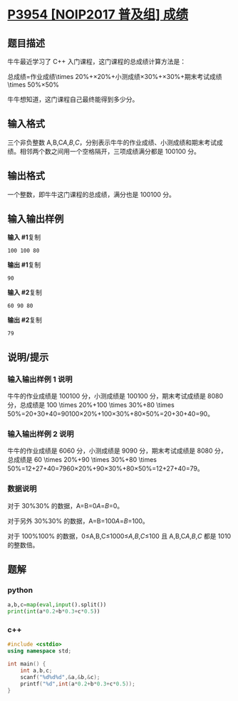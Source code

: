 # [P3954 [NOIP2017 普及组] 成绩](https://www.luogu.com.cn/problem/P3954)

## 题目描述

牛牛最近学习了 C++ 入门课程，这门课程的总成绩计算方法是：

总成绩=作业成绩\times 20\%+×20%+小测成绩×30\%+×30%+期末考试成绩\times 50\%×50%

牛牛想知道，这门课程自己最终能得到多少分。

## 输入格式

三个非负整数 A,B,C*A*,*B*,*C*，分别表示牛牛的作业成绩、小测成绩和期末考试成绩。相邻两个数之间用一个空格隔开，三项成绩满分都是 100100 分。

## 输出格式

一个整数，即牛牛这门课程的总成绩，满分也是 100100 分。

## 输入输出样例

**输入 #1**复制

```
100 100 80 
```

**输出 #1**复制

```
90
```

**输入 #2**复制

```
60 90 80 
```

**输出 #2**复制

```
79
```

## 说明/提示

### 输入输出样例 1 说明

牛牛的作业成绩是 100100 分，小测成绩是 100100 分，期末考试成绩是 8080 分，总成绩是 100 \times 20\%+100 \times 30\%+80 \times 50\%=20+30+40=90100×20%+100×30%+80×50%=20+30+40=90。

### 输入输出样例 2 说明

牛牛的作业成绩是 6060 分，小测成绩是 9090 分，期末考试成绩是 8080 分，总成绩是 60 \times 20\%+90 \times 30\%+80 \times 50\%=12+27+40=7960×20%+90×30%+80×50%=12+27+40=79。

### 数据说明

对于 30\%30% 的数据，A=B=0*A*=*B*=0。

对于另外 30\%30% 的数据，A=B=100*A*=*B*=100。

对于 100\%100% 的数据，0≤A,B,C≤1000≤*A*,*B*,*C*≤100 且 A,B,C*A*,*B*,*C* 都是 1010 的整数倍。

## 题解

### python

```python
a,b,c=map(eval,input().split())
print(int(a*0.2+b*0.3+c*0.5))
```

### c++

```cpp
#include <cstdio>
using namespace std;

int main() {
    int a,b,c;
    scanf("%d%d%d",&a,&b,&c);
    printf("%d",int(a*0.2+b*0.3+c*0.5));
}
```

